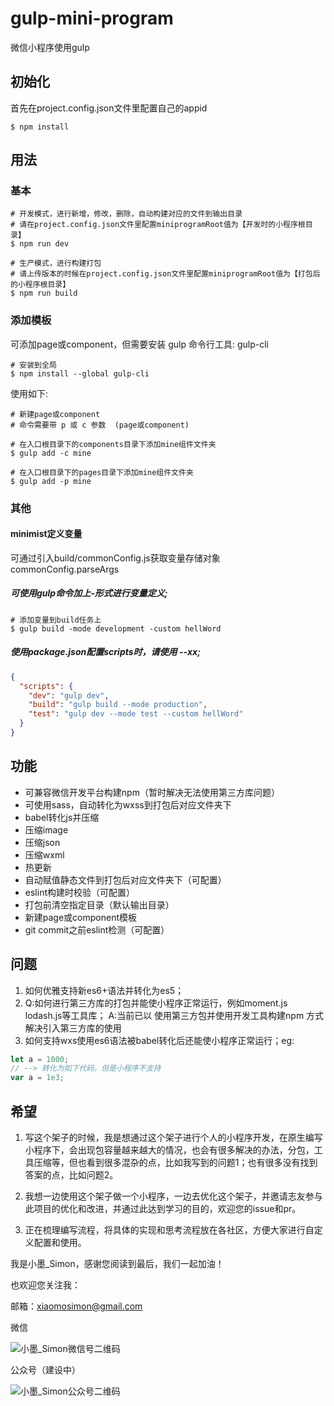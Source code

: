 # gulp-mini-program
微信小程序使用gulp

## 初始化
首先在project.config.json文件里配置自己的appid

```
$ npm install
```

## 用法

### 基本

```
# 开发模式，进行新增，修改，删除，自动构建对应的文件到输出目录
# 请在project.config.json文件里配置miniprogramRoot值为【开发时的小程序根目录】
$ npm run dev

# 生产模式，进行构建打包
# 请上传版本的时候在project.config.json文件里配置miniprogramRoot值为【打包后的小程序根目录】
$ npm run build

```

### 添加模板
可添加page或component，但需要安装 gulp 命令行工具: gulp-cli
```
# 安装到全局
$ npm install --global gulp-cli
```
使用如下:
```
# 新建page或component
# 命令需要带 p 或 c 参数  (page或component)

# 在入口根目录下的components目录下添加mine组件文件夹
$ gulp add -c mine

# 在入口根目录下的pages目录下添加mine组件文件夹
$ gulp add -p mine
```

### 其他

#### minimist定义变量
可通过引入build/commonConfig.js获取变量存储对象commonConfig.parseArgs

##### 可使用gulp命令加上-形式进行变量定义;
```
# 添加变量到build任务上
$ gulp build -mode development -custom hellWord
```

##### 使用package.json配置scripts时，请使用 --xx;
```json
{
  "scripts": {
    "dev": "gulp dev",
    "build": "gulp build --mode production",
    "test": "gulp dev --mode test --custom hellWord"
  }
}
```

## 功能

- 可兼容微信开发平台构建npm（暂时解决无法使用第三方库问题）
- 可使用sass，自动转化为wxss到打包后对应文件夹下
- babel转化js并压缩
- 压缩image
- 压缩json
- 压缩wxml
- 热更新
- 自动赋值静态文件到打包后对应文件夹下（可配置）
- eslint构建时校验（可配置）
- 打包前清空指定目录（默认输出目录）
- 新建page或component模板
- git commit之前eslint检测（可配置）


## 问题

1. 如何优雅支持新es6+语法并转化为es5；
2. Q:如何进行第三方库的打包并能使小程序正常运行，例如moment.js lodash.js等工具库；
   A:当前已以 使用第三方包并使用开发工具构建npm 方式解决引入第三方库的使用
3. 如何支持wxs使用es6语法被babel转化后还能使小程序正常运行；eg:
```js
let a = 1000;
// --> 转化为如下代码，但是小程序不支持
var a = 1e3;
```


## 希望
1. 写这个架子的时候，我是想通过这个架子进行个人的小程序开发，在原生编写小程序下，会出现包容量越来越大的情况，也会有很多解决的办法，分包，工具压缩等，但也看到很多混杂的点，比如我写到的问题1；也有很多没有找到答案的点，比如问题2。

2. 我想一边使用这个架子做一个小程序，一边去优化这个架子，并邀请志友参与此项目的优化和改进，并通过此达到学习的目的，欢迎您的issue和pr。

3. 正在梳理编写流程，将具体的实现和思考流程放在各社区，方便大家进行自定义配置和使用。


我是小墨_Simon，感谢您阅读到最后，我们一起加油！

也欢迎您关注我：

邮箱：xiaomosimon@gmail.com

微信

![小墨_Simon微信号二维码](https://raw.githubusercontent.com/xiaomosimon/xiaomosimon.github.io/master/%E5%BE%AE%E4%BF%A1%E5%8F%B7.jpg)


公众号（建设中）

![小墨_Simon公众号二维码](https://raw.githubusercontent.com/xiaomosimon/xiaomosimon.github.io/master/%E5%BE%AE%E4%BF%A1%E5%85%AC%E4%BC%97%E5%8F%B7.jpg)